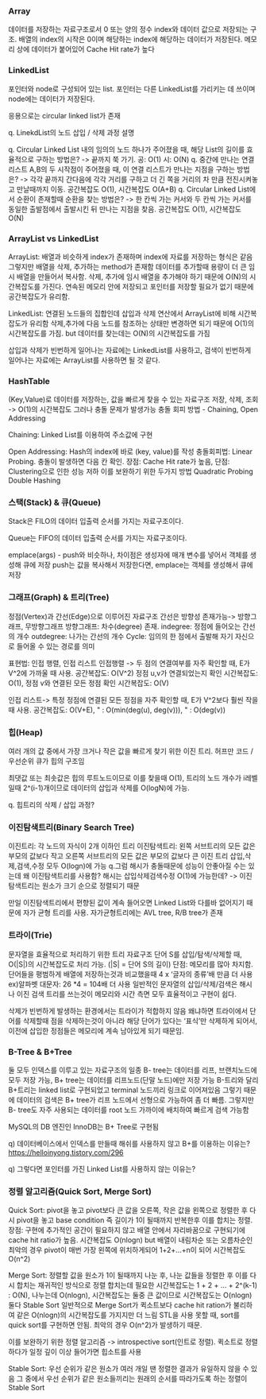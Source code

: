 ### Array
데이터를 저장하는 자료구조로서 0 또는 양의 정수 index와 데이터 값으로 저장되는 구조. 배열의 index의 시작은 0이며 해당하는 index에 해당하는 데이터가 저장된다.
메모리 상에 데이터가 붙어있어 Cache Hit rate가 높다




### LinkedList
포인터와 node로 구성되어 있는 list. 포인터는 다른 LinkedList를 가리키는 데 쓰이며 node에는 데이터가 저장된다. 

응용으로는 circular linked list가 존재

q.
LinekdList의 노드 삽입 / 삭제 과정 설명

q.
Circular Linked List 내의 임의의 노드 하나가 주어졌을 때, 해당 List의 길이를 효율적으로 구하는 방법은?
-> 끝까지 쭉 가기. 공: O(1) 시: O(N)
q.
중간에 만나는 연결 리스트 A,B의 두 시작점이 주어졌을 때, 이 연결 리스트가 만나는 지점을 구하는 방법은?
-> 각각 끝까지 간다음에 각각 거리를 구하고 더 긴 쪽을 거리의 차 만큼 전진시켜놓고 만날때까지 이동. 공간복잡도 O(1), 시간복잡도 O(A+B)
q.
Circular Linked List에서 순환이 존재할때 순환을 찾는 방법은?
-> 한 칸씩 가는 커서와 두 칸씩 가는 커서를 동일한 출발점에서 출발시킨 뒤 만나는 지점을 찾음. 공간복잡도 O(1), 시간복잡도 O(N)

### ArrayList vs LinkedList

ArrayList: 배열과 비슷하게 index가 존재하며 index에 자료를 저장하는 형식은 같음
그렇지만 배열을 삭제, 추가하는 method가 존재함
데이터를 추가할때 용량이 더 큰 임시 배열을 만들어서 복사함.
삭제, 추가에 임시 배열을 추가해야 하기 때문에 O(N)의 시간복잡도를 가진다.
연속된 메모리 안에 저장되고 포인터를 저장할 필요가 없기 때문에 공간복잡도가 유리함.

LinkedList: 연결된 노드들의 집합인데 삽입과 삭제 연산에서 ArrayList에 비해 시간복잡도가 유리함
삭제,추가에 다음 노드를 참조하는 상태만 변경하면 되기 때문에 O(1)의 시간복잡도를 가짐.
but 데이터를 찾는데는 O(N)의 시간복잡도를 가짐

삽입과 삭제가 빈번하게 일어나는 자료에는 LinkedList를 사용하고, 검색이 빈번하게 일어나는 자료에는 ArrayList를 사용하면 될 것 같다.


### HashTable
(Key,Value)로 데이터를 저장하는, 값을 빠르게 찾을 수 있는 자료구조
저장, 삭제, 조회 -> O(1)의 시간복잡도
그러나 충돌 문제가 발생가능
충돌 회피 방법 - Chaining, Open Addressing

Chaining: Linked List를 이용하여 주소값에 구현

Open Addressing: Hash의 index에 바로 (key, value)를 작성
충돌회피법: Linear Probing. 충돌이 발생하면 다음 칸 확인. 장점: Cache Hit rate가 높음, 단점: Clustering으로 인한 성능 저하
이를 보완하기 위한 두가지 방법
Quadratic Probing
Double Hashing


### 스택(Stack) & 큐(Queue)

Stack은 FILO의 데이터 입출력 순서를 가지는 자료구조이다.


Queue는 FIFO의 데이터 입출력 순서를 가지는 자료구조이다.

emplace(args) - push와 비슷하나, 차이점은 생성자에 매개 변수를 넣어서 객체를 생성해 큐에 저장
push는 값을 복사해서 저장한다면, emplace는 객체를 생성해서 큐에 저장


### 그래프(Graph) & 트리(Tree)

정점(Vertex)과 간선(Edge)으로 이루어진 자료구조
간선은 방향성 존재가능-> 방향그래프, 무방향그래프
방향그래프: 차수(degree) 존재. indegree: 정점에 들어오는 간선의 개수 outdegree: 나가는 간선의 개수
Cycle: 임의의 한 점에서 출발해 자기 자신으로 들어올 수 있는 경로를 의미

표현법: 인접 행렬, 인접 리스트
인접행렬 -> 두 점의 연결여부를 자주 확인할 때, E가 V^2에 가까울 때 사용. 
공간복잡도: O(V^2) 정점 u,v가 연결되었는지 확인 시간복잡도: O(1), 정점 v와 연결된 모든 정점 확인 시간복잡도: O(V)

인접 리스트-> 특정 정점에 연결된 모든 정점을 자주 확인할 때, E가 V^2보다 훨씬 작을 때 사용. 공간복잡도: O(V+E), " : O(min(deg(u), deg(v))), " : O(deg(v))


### 힙(Heap)

여러 개의 값 중에서 가장 크거나 작은 값을 빠르게 찾기 위한 이진 트리.
허프만 코드 / 우선순위 큐가 힙의 구조임

최댓값 또는 최솟값은 힙의 루트노드이므로 이를 찾을때 O(1), 트리의 노드 개수가 i레벨일때 2^(i-1)개이므로 데이터의 삽입과 삭제를 O(logN)에 가능.

q. 힙트리의 삭제 / 삽입 과정?

### 이진탐색트리(Binary Search Tree)

이진트리: 각 노드의 자식이 2개 이하인 트리
이진탐색트리: 왼쪽 서브트리의 모든 값은 부모의 값보다 작고 오른쪽 서브트리의 모든 값은 부모의 값보다 큰 이진 트리
삽입,삭제,검색,수정 모두 O(logn)에 가능
q.그럼 해시가 충돌때문에 성능이 안좋아질 수는 있는데 왜 이진탐색트리를 사용함? 해시는 삽입삭제검색수정 O(1)에 가능한데?
-> 이진탐색트리는 원소가 크기 순으로 정렬되기 때문

만일 이진탐색트리에서 편향된 값이 계속 들어오면 Linked List와 다를바 없어지기 때문에 자가 균형 트리를 사용. 자가균형트리에는 AVL tree, R/B tree가 존재


### 트라이(Trie)

문자열을 효율적으로 처리하기 위한 트리 자료구조
단어 S를 삽입/탐색/삭제할 때, O(|S|)의 시간복잡도로 처리 가능. (|S| = 단어 S의 길이)
단점: 메모리를 많아 차지함. 단어들을 평범하게 배열에 저장하는것과 비교했을때 4 x ‘글자의 종류’배 만큼 더 사용
ex)알파벳 대문자: 26 *4 = 104배 더 사용
일반적인 문자열의 삽입/삭제/검색은 해시나 이진 검색 트리를 쓰는것이 메모리와 시간 측면 모두 효율적이고 구현이 쉽다.

삭제가 빈번하게 발생하는 환경에서는 트라이가 적합하지 않음
왜냐하면 트라이에서 단어를 삭제할때 점을 삭제하는것이 아니라 해당 단어가 있다는 ‘표식’만 삭제하게 되어서, 이전에 삽입한 정점들은
메모리에 계속 남아있게 되기 때문임.



### B-Tree & B+Tree
둘 모두 인덱스를 이루고 있는 자료구조의 일종
B- tree는 데이터를 리프, 브랜치노드에 모두 저장 가능, B+ tree는 데이터를 리프노드(단말 노드)에만 저장 가능
B-트리와 달리 B+트리는 linked list로 구현되었고 terminal 노드끼리 링크로 이어져있음
그렇기 때문에 데이터의 검색은 B+ tree가 리프 노드에서 선형으로 가능하여 좀 더 빠름. 
그렇지만 B- tree도 자주 사용되는 데이터를 root 노드 가까이에 배치하여 빠르게 검색 가능함

MySQL의 DB 엔진인 InnoDB는 B+ Tree로 구현됨

q) 데이터베이스에서 인덱스를 만들때 해쉬를 사용하지 않고 B+를 이용하는 이유는?
https://helloinyong.tistory.com/296

q) 그렇다면 포인터를 가진 Linked List를 사용하지 않는 이유는?



### 정렬 알고리즘(Quick Sort, Merge Sort)

Quick Sort: pivot을 놓고 pivot보다 큰 값을 오른쪽, 작은 값을 왼쪽으로 정렬한 후 다시 pivot을 놓고 base condition 즉 길이가 1이 될때까지 반복한후 이를 합치는 정렬. 장점: 구현에 추가적인 공간이 필요하지 않고 배열 안에서 자리바꿈으로 구현되기에 cache hit ratio가 높음. 시간복잡도 O(nlogn)
but 배열이 내림차순 또는 오름차순인 최악의 경우 pivot이 매번 가장 왼쪽에 위치하게되어 1+2+...+n이 되어 시간복잡도 O(n^2)

Merge Sort: 정렬할 값을 원소가 1이 될때까지 나눈 후, 나눈 값들을 정렬한 후 이를 다시 합치는 재귀적인 방식으로 정렬
합치는데 필요한 시간복잡도는 1 + 2 + ... + 2^(k-1) : O(N), 나누는데 O(nlogn), 시간복잡도는 둘중 큰 값이므로 시간복잡도는 O(nlogn)
둘다 Stable Sort
일반적으로 Merge Sort가 퀵소트보다 cache hit ration가 불리하여 같은 O(nlogn)의 시간복잡도를 가지지만 더 느림
STL을 사용 못할 때, sort를 quick sort를 구현하면 안됨. 최악의 경우 O(n^2)가 발생하기 때문.

이를 보완하기 위한 정렬 알고리즘 -> introspective sort(인트로 정렬). 퀵소트로 정렬하다가 일정 깊이 이상 들어가면 힙소트를 사용

Stable Sort: 우선 순위가 같은 원소가 여러 개일 땐 정렬한 결과가 유일하지 않을 수 있음
그 중에서 우선 순위가 같은 원소들끼리는 원래의 순서를 따라가도록 하는 정렬이 Stable Sort



